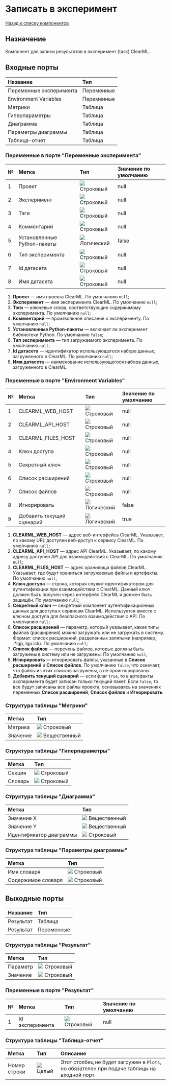 # Записать в эксперимент

[Назад к списку компонентов](../README.md)

## Назначение

Компонент для записи результатов в эксперимент (task) ClearML.

## Входные порты

| Название                | Тип        |
|:------------------------|:-----------|
| Переменные эксперимента | Переменные |
| Environment Variables   | Переменные |
| Метрики                 | Таблица    |
| Гиперпараметры          | Таблица    |
| Диаграмма               | Таблица    |
| Параметры диаграммы     | Таблица    |
| Таблица-отчет           | Таблица    |

### Переменные в порте "Переменные эксперимента"

| №  | Метка                       | Тип                                   | Значение по умолчанию  |
|:---|:----------------------------|:--------------------------------------|:-----------------------|
| 1  | Проект                      | ![](./img/string.svg) Строковый       |null                    |
| 2  | Эксперимент                 | ![](./img/string.svg) Строковый       |null                    |
| 3  | Тэги                        | ![](./img/string.svg) Строковый       |null                    |
| 4  | Комментарий                 | ![](./img/string.svg) Строковый       |null                    |
| 5  | Установленные Python-пакеты | ![](./img/logical.svg) Логический     |false                   |
| 6  | Тип эксперимента            | ![](./img/string.svg) Строковый       |null                    |
| 7  | Id датасета                 | ![](./img/string.svg) Строковый       |null                    |
| 8  | Имя датасета                | ![](./img/string.svg) Строковый       |null                    |

1. **Проект** — имя проекта ClearML. По умолчанию `null`;
2. **Эксперимент** — имя эксперимента ClearML. По умолчанию `null`; 
3. **Тэги** — ключевые слова, соответствующие содержимому эксперимента. По умолчанию `null`;
4. **Комментарий** — произвольное описание к эксперименту. По умолчанию `null`;
5. **Установленные Python-пакеты** — включает ли эксперимент библиотеки Python. По умолчанию `false`;
6. **Тип эксперимента** — тип загружаемого эксперимента. По умолчанию `null`;
7. **Id датасета** — идентификатор использующегося набора данных, загруженного в ClearML. По умолчанию `null`;
8. **Имя датасета** — наименование использующегося набора данных, загруженного в ClearML.

### Переменные в порте "Environment Variables"

| №  | Метка                       | Тип                                   | Значение по умолчанию  |
|:---|:----------------------------|:--------------------------------------|:-----------------------|
| 1  | CLEARML_WEB_HOST            | ![](./img/string.svg) Строковый       |null                    |
| 2  | CLEARML_API_HOST            | ![](./img/string.svg) Строковый       |null                    |
| 3  | CLEARML_FILES_HOST          | ![](./img/string.svg) Строковый       |null                    |
| 4  | Ключ доступа                | ![](./img/string.svg) Строковый       |null                    |
| 5  | Секретный ключ              | ![](./img/string.svg) Строковый       |null                    |
| 6  | Список расширений           | ![](./img/string.svg) Строковый       |null                    |
| 7  | Список файлов               | ![](./img/string.svg) Строковый       |null                    |
| 8  | Игнорировать                | ![](./img/logical.svg) Логический     |false                   |
| 9  | Добавить текущий сценарий   | ![](./img/logical.svg) Логический     |true                    |


1. **CLEARML_WEB_HOST** — адрес веб-интерфейса ClearML. Указывает, по какому URL доступен веб-доступ к сервису ClearML. По умолчанию `null`;
2. **CLEARML_API_HOST** — адрес API ClearML. Указывает, по какому адресу доступен API для взаимодействия с ClearML. По умолчанию `null`;
3. **CLEARML_FILES_HOST** — адрес хранилища файлов ClearML. Указывает, где будут храниться загружаемые файлы и артефакты. По умолчанию `null`;
4. **Ключ доступа** — строка, которая служит идентификатором для аутентификации при взаимодействии с ClearML. Данный ключ должен быть получен через интерфейс ClearML и должен быть защищён. По умолчанию `null`;
5. **Секретный ключ** — секретный компонент аутентификационных данных для доступа к сервисам ClearML. Используется вместе с ключом доступа для безопасного взаимодействия с API. По умолчанию `null`;
6. **Список расширений** — параметр, который указывает, какие типы файлов (расширения) можно загружать или не загружать в систему. Формат: список расширений, разделенных запятыми (например, .*lgp,.lgp.lck). По умолчанию `null`;
7. **Список файлов** — перечень файлов, которые должны быть загружены в систему или не загружены. По умолчанию `null`;
8. **Игнорировать** — игнорировать файлы, указанные в **Список расширений** и **Список файлов**. По умолчанию `false`, что означает, что файлы из этих списков загружены, а не проигнорированы.
9. **Добавить текущий сценарий** — если флаг `true`, то в артефакты эксперимента будет записан только текущий пакет. Если `false`, то все будут записаны все файлы проекта, основываясь на значениях переменных **Список расширений**, **Список файлов** и **Игнорировать**.
### Структура таблицы "Метрики"

| Метка                | Тип                                        |
|:---------------------|:-------------------------------------------|
| Метрика              | ![](./img/string.svg) Строковый            |
| Значение             | ![](./img/realnumber.svg) Вещественный     |

### Структура таблицы "Гиперпараметры"

| Метка                | Тип                                        |
|:---------------------|:-------------------------------------------|
| Секция               | ![](./img/string.svg) Строковый            |
| Словарь              | ![](./img/string.svg) Строковый            |

### Структура таблицы "Диаграмма"

| Метка                   | Тип                                        |
|:------------------------|:-------------------------------------------|
| Значение  X             | ![](./img/realnumber.svg) Вещественный     |
| Значение  Y             | ![](./img/realnumber.svg) Вещественный     |
| Идентификатор диаграммы | ![](./img/string.svg) Строковый            |

### Структура таблицы "Параметры диаграммы"

| Метка                | Тип                                        |
|:---------------------|:-------------------------------------------|
| Имя словаря          | ![](./img/string.svg) Строковый            |
| Содержимое словаря   | ![](./img/string.svg) Строковый            |


## Выходные порты

| Название    | Тип        |
|:------------|:-----------|
| Результат   | Таблица    |
| Результат   | Переменные |


### Структура таблицы "Результат"

| Метка                | Тип                                        |
|:---------------------|:-------------------------------------------|
| Параметр             | ![](./img/string.svg) Строковый            |
| Значение             | ![](./img/string.svg) Строковый            |

### Переменные в порте "Результат"

| №  | Метка              | Тип                                   | Значение по умолчанию  |
|:---|:-------------------|:--------------------------------------|:-----------------------|
| 1  | Id эксперимента    | ![](./img/string.svg) Строковый       |null                    |

### Структура таблицы "Таблица-отчет"

| Метка                | Тип                                        | Описание                |
|:---------------------|:-------------------------------------------|:------------------------|
| Номер строки         | ![](./img/integer.svg) Целый               | Этот столбец не будет загружен в `Plots`, но обязателен при подаче таблицы на входной порт |